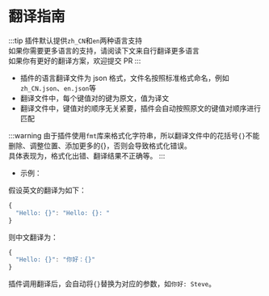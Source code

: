 # 翻译指南

:::tip
插件默认提供`zh_CN`和`en`两种语言支持  
如果你需要更多语言的支持，请阅读下文来自行翻译更多语言  
如果你有更好的翻译方案，欢迎提交 PR
:::

- 插件的语言翻译文件为 json 格式，文件名按照标准格式命名，例如`zh_CN.json`、`en.json`等
- 翻译文件中，每个键值对的键为原文，值为译文
- 翻译文件中，键值对的顺序无关紧要，插件会自动按照原文的键值对顺序进行匹配

:::warning
由于插件使用`fmt`库来格式化字符串，所以翻译文件中的花括号`{}`不能删除、调整位置、添加更多的{}，否则会导致格式化错误。  
具体表现为，格式化出错、翻译结果不正确等。
:::

- 示例：

假设英文的翻译为如下：

```js title="en.json"
{
  "Hello: {}": "Hello: {}: "
}
```

则中文翻译为：

```js title="zh_CN.json"
{
  "Hello: {}": "你好：{}"
}
```

插件调用翻译后，会自动将`{}`替换为对应的参数，如`你好: Steve`。
